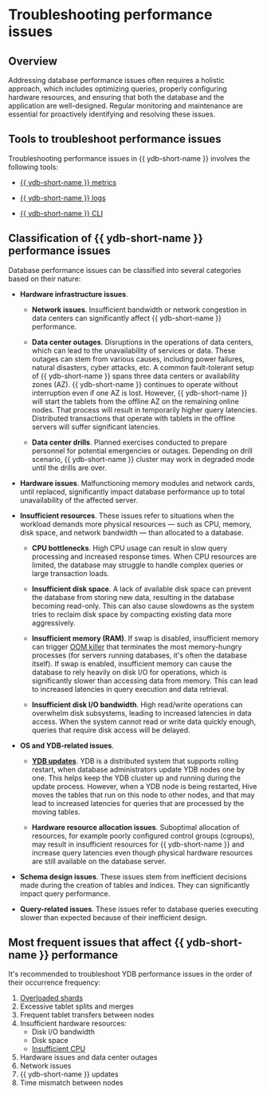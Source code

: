 # Troubleshooting performance issues

## Overview

Addressing database performance issues often requires a holistic approach, which includes optimizing queries, properly configuring hardware resources, and ensuring that both the database and the application are well-designed. Regular monitoring and maintenance are essential for proactively identifying and resolving these issues.

## Tools to troubleshoot performance issues

Troubleshooting performance issues in {{ ydb-short-name }} involves the following tools:

- [{{ ydb-short-name }} metrics](../../../reference/observability/metrics/index.md)

- [{{ ydb-short-name }} logs](../../../devops/manual/logging.md)

- [{{ ydb-short-name }} CLI](../../../reference/ydb-cli/index.md)


## Classification of {{ ydb-short-name }} performance issues

Database performance issues can be classified into several categories based on their nature:

- **Hardware infrastructure issues**.

    - **Network issues**. Insufficient bandwidth or network congestion in data centers can significantly affect {{ ydb-short-name }} performance.

    - **Data center outages**. Disruptions in the operations of data centers, which can lead to the unavailability of services or data. These outages can stem from various causes, including power failures, natural disasters, cyber attacks, etc. A common fault-tolerant setup of {{ ydb-short-name }} spans three data centers or availability zones (AZ). {{ ydb-short-name }} continues to operate without interruption even if one AZ is lost. However, {{ ydb-short-name }} will start the tablets from the offline AZ on the remaining online nodes. That process will result in temporarily higher query latencies. Distributed transactions that operate with tablets in the offline servers will suffer significant latencies.

    - **Data center drills**. Planned exercises conducted to prepare personnel for potential emergencies or outages. Depending on drill scenario, {{ ydb-short-name }} cluster may work in degraded mode until the drills are over.

- **Hardware issues**. Malfunctioning memory modules and network cards, until replaced, significantly impact database performance up to total unavailability of the affected server.

- **Insufficient resources**. These issues refer to situations when the workload demands more physical resources — such as CPU, memory, disk space, and network bandwidth — than allocated to a database.

    - **CPU bottlenecks**. High CPU usage can result in slow query processing and increased response times. When CPU resources are limited, the database may struggle to handle complex queries or large transaction loads.

    - **Insufficient disk space**. A lack of available disk space can prevent the database from storing new data, resulting in the database becoming read-only. This can also cause slowdowns as the system tries to reclaim disk space by compacting existing data more aggressively.

    - **Insufficient memory (RAM)**. If swap is disabled, insufficient memory can trigger [OOM killer](https://en.wikipedia.org/wiki/Out_of_memory) that terminates the most memory-hungry processes (for servers running databases, it's often the database itself). If swap is enabled, insufficient memory can cause the database to rely heavily on disk I/O for operations, which is significantly slower than accessing data from memory. This can lead to increased latencies in query execution and data retrieval.

    - **Insufficient disk I/O bandwidth**. High read/write operations can overwhelm disk subsystems, leading to increased latencies in data access. When the system cannot read or write data quickly enough, queries that require disk access will be delayed.

- **OS and YDB-related issues**.

    - **[YDB updates](../../../devops/manual/upgrade.md)**. YDB is a distributed system that supports rolling restart, when database administrators update YDB nodes one by one. This helps keep the YDB cluster up and running during the update process. However, when a YDB node is being restarted, Hive moves the tables that run on this node to other nodes, and that may lead to increased latencies for queries that are processed by the moving tables.

    - **Hardware resource allocation issues**. Suboptimal allocation of resources, for example poorly configured control groups (cgroups), may result in insufficient resources for {{ ydb-short-name }} and increase query latencies even though physical hardware resources are still available on the database server.

- **Schema design issues**. These issues stem from inefficient decisions made during the creation of tables and indices. They can significantly impact query performance.

- **Query-related issues**. These issues refer to database queries executing slower than expected because of their inefficient design.

## Most frequent issues that affect {{ ydb-short-name }} performance

It's recommended to troubleshoot YDB performance issues in the order of their occurrence frequency:

1. [Overloaded shards](schemas/overloaded-shards.md)
1. Excessive tablet splits and merges
1. Frequent tablet transfers between nodes
1. Insufficient hardware resources:
    - Disk I/O bandwidth
    - Disk space
    - [Insufficient CPU](hardware/cpu-bottleneck.md)
1. Hardware issues and data center outages
1. Network issues
1. {{ ydb-short-name }} updates
1. Time mismatch between nodes



